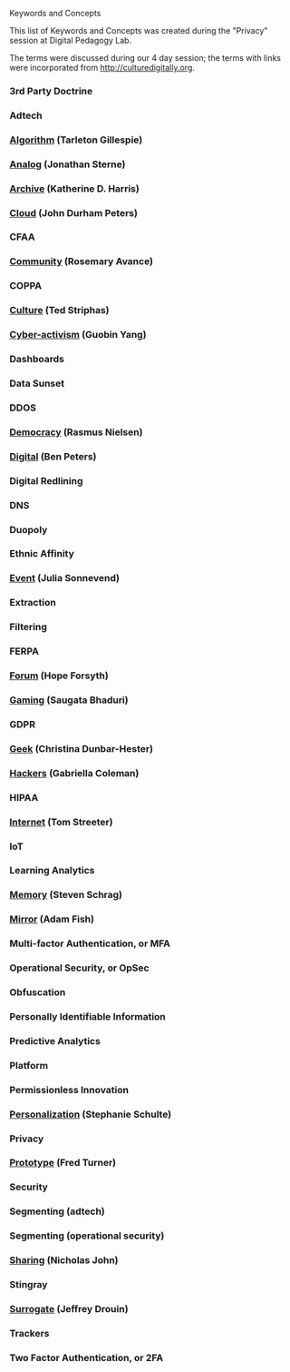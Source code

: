 Keywords and Concepts

This list of Keywords and Concepts was created during the "Privacy" session at Digital Pedagogy Lab. 

The terms were discussed during our 4 day session; the terms with links were incorporated from http://culturedigitally.org.

### 3rd Party Doctrine

### Adtech

### <a title="Algorithm [draft]" href="http://culturedigitally.org/2014/06/algorithm-draft-digitalkeyword/">Algorithm</a> (Tarleton Gillespie)

### <a title="Analog [draft]" href="http://culturedigitally.org/2014/05/analog-draftdigitalkeywords/">Analog</a> (Jonathan Sterne)

### <a title="Archive [draft]" href="http://culturedigitally.org/2014/09/archive-draft-digitalkeywords/">Archive</a> (Katherine D. Harris)

### <a title="Cloud [draft]" href="http://culturedigitally.org/2014/06/cloud-draft-digitalkeywords/">Cloud</a> (John Durham Peters)

### CFAA

### <a title="Community [draft]" href="http://culturedigitally.org/2014/07/community-draft-digitalkeywords/">Community</a> (Rosemary Avance)

### COPPA

### <a href="http://culturedigitally.org/2014/05/culture-draft-digitalkeywords/">Culture</a> (Ted Striphas)

### <a title="Cyber-activism [draft]" href="http://culturedigitally.org/2014/06/cyber-activism-draft-digitalkeywords/">Cyber-activism</a> (Guobin Yang)

### Dashboards

### Data Sunset

### DDOS

### <a title="Democracy [draft]" href="http://culturedigitally.org/2014/05/democracy-draft-digitalkeywords/">Democracy</a> (Rasmus Nielsen)

### <a title="Digital [draft]" href="http://culturedigitally.org/2014/05/digital-draftdigitalkeywords/">Digital</a> (Ben Peters)

### Digital Redlining

### DNS

### Duopoly

### Ethnic Affinity

### <a title="Event [draft]" href="http://culturedigitally.org/2014/06/event-draft-digitalkeyword/">Event</a> (Julia Sonnevend)

### Extraction

### Filtering

### FERPA

### <a title="Forum [draft]" href="http://culturedigitally.org/2014/05/forum-draft-digitalkeywords/">Forum</a> (Hope Forsyth)

### <a title="Gaming [draft]" href="http://culturedigitally.org/2014/06/gaming-draft-digitalkeywords/">Gaming</a> (Saugata Bhaduri)

### GDPR

### <a title="Geek [draft]" href="http://culturedigitally.org/2014/05/geek-draftdigitalkeywords/">Geek</a> (Christina Dunbar-Hester)

### <a title="Hackers" href="http://culturedigitally.org/2014/10/hackers-draft-digitalkeywords/">Hackers</a> (Gabriella Coleman)

### HIPAA

### <a title="Internet [draft]" href="http://culturedigitally.org/2014/09/internet-draft-digitalkeywords/">Internet</a> (Tom Streeter)

### IoT

### Learning Analytics

### <a href="http://culturedigitally.org/2014/06/memory-draft-digitalkeywords/">Memory</a> (Steven Schrag)

### <a href="http://culturedigitally.org/2014/07/mirror-draft-digitalkeywords/">Mirror</a> (Adam Fish)

### Multi-factor Authentication, or MFA

### Operational Security, or OpSec

### Obfuscation

### Personally Identifiable Information

### Predictive Analytics

### Platform

### Permissionless Innovation

### <a title="Personalization [draft]" href="http://culturedigitally.org/2014/05/personalization/">Personalization</a> (Stephanie Schulte)

### Privacy

### <a title="Prototype [draft]" href="http://culturedigitally.org/2014/06/prototype-draft-digitalkeyword/">Prototype</a> (Fred Turner)

### Security

### Segmenting (adtech)

### Segmenting (operational security)

### <a title="Sharing [draft]" href="http://culturedigitally.org/2014/05/sharing-draft-digitalkeywords/">Sharing</a> (Nicholas John)

### Stingray

### <a title="Surrogate [draft]" href="http://culturedigitally.org/2014/09/surrogate-draft-digitalkeywords/">Surrogate</a> (Jeffrey Drouin)

### Trackers

### Two Factor Authentication, or 2FA
